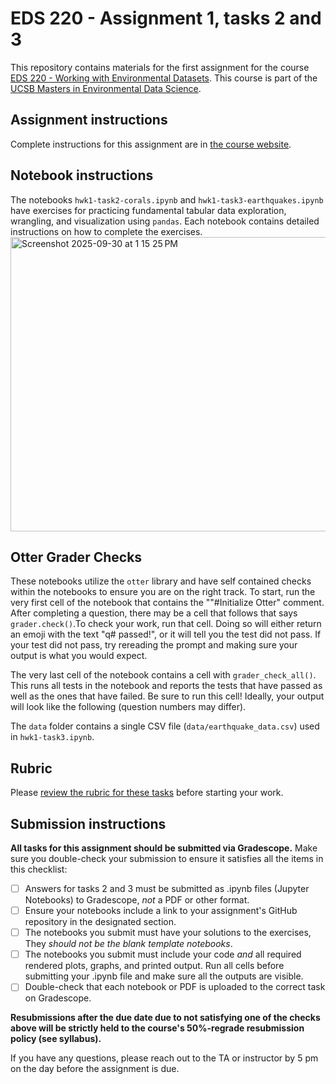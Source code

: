 # EDS 220 - Assignment 1, tasks 2 and 3

This repository contains materials for the first assignment for the course [EDS 220 - Working with Environmental Datasets](https://meds-eds-220.github.io/MEDS-eds-220-course/). This course is part of the [UCSB Masters in Environmental Data Science](https://bren.ucsb.edu/masters-programs/master-environmental-data-science).

## Assignment instructions
Complete instructions for this assignment are in [the course website](https://meds-eds-220.github.io/MEDS-eds-220-course/assignments/assignment1.html).

## Notebook instructions
The notebooks `hwk1-task2-corals.ipynb` and `hwk1-task3-earthquakes.ipynb` have exercises for practicing fundamental tabular data exploration, wrangling, and visualization using `pandas`. Each notebook contains detailed instructions on how to complete the exercises.  
<img width="825" height="471" alt="Screenshot 2025-09-30 at 1 15 25 PM" src="https://github.com/user-attachments/assets/e0a030a7-cce5-4901-b501-bfc2f86120ed" />


## Otter Grader Checks
These notebooks utilize the `otter` library and have self contained checks within the notebooks to ensure you are on the right track. To start, run the very first cell of the notebook that contains the  ""#Initialize Otter" comment. After completing a question, there may be a cell that follows that says `grader.check()`.To check your work, run that cell. Doing so will either return an emoji with the text "q# passed!", or it will tell you the test did not pass. If your test did not pass, try rereading the prompt and making sure your output is what you would expect. 

The very last cell of the notebook contains a cell with `grader_check_all()`. This runs all tests in the notebook and reports the tests that have passed as well as the ones that have failed. Be sure to run this cell! Ideally, your output will look like the following (question numbers may differ). 




The `data` folder contains a single CSV file (`data/earthquake_data.csv`) used in `hwk1-task3.ipynb`.

## Rubric

Please [review the rubric for these tasks](https://docs.google.com/document/d/131OnUDOLpOl94SlaMU9nGqT998ABrjFS/edit?usp=sharing&ouid=111507336322611936333&rtpof=true&sd=true) before starting your work. 

## Submission instructions
**All tasks for this assignment should be submitted via Gradescope.** Make sure you double-check your submission to ensure it satisfies all the items in this checklist:

- [ ] Answers for tasks 2 and 3 must be submitted as .ipynb files (Jupyter Notebooks) to Gradescope, *not* a PDF or other format.
- [ ] Ensure your notebooks include a link to your assignment's GitHub repository in the designated section.
- [ ] The notebooks you submit must have your solutions to the exercises, They *should not be the blank template notebooks*. 
- [ ] The notebooks you submit must include your code *and* all required rendered plots, graphs, and printed output. Run all cells before submitting your .ipynb file and make sure all the outputs are visible.
- [ ] Double-check that each notebook or PDF is uploaded to the correct task on Gradescope. 

**Resubmissions after the due date due to not satisfying one of the checks above will be strictly held to the course's 50%-regrade resubmission policy (see syllabus).**

If you have any questions, please reach out to the TA or instructor by 5 pm on the day before the assignment is due.
